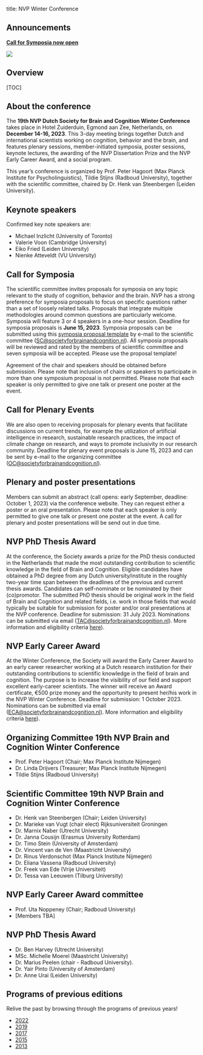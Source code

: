 title: NVP Winter Conference

## Announcements

**[Call for Symposia now open](#symposia-call)**

<div class="cogsci-content">

<img src="/pages/img/banner.png" />

</div>

<h2>Overview</h2>

[TOC]


## About the conference

The **19th NVP Dutch Society for Brain and Cognition Winter Conference** takes place in Hotel Zuiderduin, Egmond aan Zee, Netherlands, on **December 14-16, 2023**. This 3-day meeting brings together Dutch and international scientists working on cognition, behavior and the brain, and features plenary sessions, member-initiated symposia, poster sessions, keynote lectures, the awarding of the NVP Dissertation Prize and the NVP Early Career Award, and a social program. 

This year’s conference is organized by Prof. Peter Hagoort (Max Planck Institute for Psycholinguistics), Tildie Stijns (Radboud University), together with the scientific committee, chaired by Dr. Henk van Steenbergen (Leiden University). 

## Keynote speakers

Confirmed key note speakers are: 

- Michael Inzlicht (University of Toronto)
- Valerie Voon (Cambridge University)
- Eiko Fried (Leiden University) 
- Nienke Atteveldt (VU University)

## Call for Symposia<a name="symposia-call"></a>

The scientific committee invites proposals for symposia on any topic relevant to the study of cognition, behavior and the brain. NVP has a strong preference for symposia proposals to focus on specific questions rather than a set of loosely related talks. Proposals that integrate multiple methodologies around common questions are particularly welcome. Symposia will feature 3 or 4 speakers in a one-hour session. Deadline for symposia proposals is **June 15, 2023**. Symposia proposals can be submitted using this [symposia proposal template](/pages/attachments/Symposium-proposal-template-NVP-2023.docx) by e-mail to the scientific committee (SC@societyforbrainandcognition.nl). All symposia proposals will be reviewed and rated by the members of scientific committee and seven symposia will be accepted. Please use the proposal template! 

Agreement of the chair and speakers should be obtained before submission. Please note that inclusion of chairs or speakers to participate in more than one symposium proposal is not permitted. Please note that each speaker is only permitted to give one talk or present one poster at the event.

## Call for Plenary Events

We are also open to receiving proposals for plenary events that facilitate discussions on current trends, for example the utilization of artificial intelligence in research, sustainable research practices, the impact of climate change on research, and ways to promote inclusivity in our research community. Deadline for plenary event proposals is June 15, 2023 and can be sent by e-mail to the organizing committee (OC@societyforbrainandcognition.nl). 

## Plenary and poster presentations

Members can submit an abstract (call opens: early September, deadline: October 1, 2023) via the conference website. They can request either a poster or an oral presentation. Please note that each speaker is only permitted to give one talk or present one poster at the event. A call for plenary and poster presentations will be send out in due time.

## NVP PhD Thesis Award

At the conference, the Society awards a prize for the PhD thesis conducted in the Netherlands that made the most outstanding contribution to scientific knowledge in the field of Brain and Cognition. Eligible candidates have obtained a PhD degree from any Dutch university/institute in the roughly two-year time span between the deadlines of the previous and current thesis awards. Candidates can self-nominate or be nominated by their (co)promotor. The submitted PhD thesis should be original work in the field of Brain and Cognition and related fields, i.e. work in those fields that would typically be suitable for submission for poster and/or oral presentations at the NVP conference. Deadline for submission: 31 July 2023. Nominations can be submitted via email (TAC@societyforbrainandcognition.nl). More information and eligibility criteria [here](/pages/dissertation-award/)). 

## NVP Early Career Award

At the Winter Conference, the Society will award the Early Career Award to an early career researcher working at a Dutch research institution for their outstanding contributions to scientific knowledge in the field of brain and cognition. The purpose is to increase the visibility of our field and support excellent early-career scientists. The winner will receive an Award certificate, €500 prize money and the opportunity to present her/his work in the NVP Winter Conference. Deadline for submission: 1 October 2023. Nominations can be submitted via email (ECA@societyforbrainandcognition.nl). More information and eligibility criteria [here](/pages/early-career-award/)).

## Organizing Committee 19th NVP Brain and Cognition Winter Conference

- Prof. Peter Hagoort (Chair; Max Planck Institute Nijmegen)
- Dr. Linda Drijvers (Treasurer; Max Planck Institute Nijmegen)
- Tildie Stijns (Radboud University)

## Scientific Committee 19th NVP Brain and Cognition Winter Conference

- Dr. Henk van Steenbergen (Chair; Leiden University)
- Dr. Marieke van Vugt (chair elect)	Rijksuniversiteit Groningen
- Dr. Marnix Naber (Utrecht University)
- Dr. Janna Cousijn (Erasmus University Rotterdam)
- Dr. Timo Stein (University of Amsterdam)
- Dr. Vincent van de Ven (Maastricht University)
- Dr. Rinus Verdonschot (Max Planck Institute Nijmegen)
- Dr. Eliana Vassena (Radboud University) 
- Dr. Freek van Ede (Vrije Universiteit)
- Dr. Tessa van Leeuwen (Tilburg University)

## NVP Early Career Award committee

 - Prof. Uta Noppeney (Chair; Radboud University)
 - [Members TBA]

## NVP PhD Thesis Award

 - Dr. Ben Harvey (Utrecht University)
 - MSc. Michelle Moerel (Maastricht University)
 - Dr. Marius Peelen (chair - Radboud University).
 - Dr. Yair Pinto (University of Amsterdam)
 - Dr. Anne Urai (Leiden University)

## Programs of previous editions

Relive the past by browsing through the programs of previous years!

- [2022](/conference2022)
- [2019](/conference2019)
- [2017](/pages/attachments/nvp2017.pdf)
- [2015](/pages/attachments/nvp2015.pdf)
- [2013](/pages/attachments/nvp2013.pdf)
